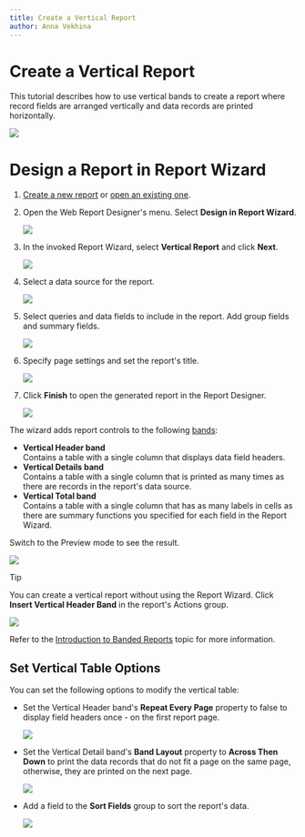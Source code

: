 ```yaml
---
title: Create a Vertical Report
author: Anna Vekhina
---
```

# Create a Vertical Report

This tutorial describes how to use vertical bands to create a report where record fields are arranged vertically and data records are printed horizontally.

![](../../../images/eurd-web-vertical-reports-result.png)

# Design a Report in Report Wizard

1. [Create a new report](../add-new-reports.md) or [open an existing one](../open-reports.md).

1. Open the Web Report Designer's menu. Select **Design in Report Wizard**.

    ![](../../../images/eurd-web-vertical-reports-menu.png)

1. In the invoked Report Wizard, select **Vertical Report** and click **Next**.

    ![](../../../images/eurd-web-vertical-reports-wizard-1.png)

1. Select a data source for the report.

    ![](../../../images/eurd-web-vertical-reports-wizard-2.png)

1. Select queries and data fields to include in the report. Add group fields and summary fields.

    ![](../../../images/eurd-web-vertical-reports-wizard-3.png)

1. Specify page settings and set the report's title.

    ![](../../../images/eurd-web-vertical-reports-wizard-4.png)

1. Click **Finish** to open the generated report in the Report Designer.

    ![](../../../images/eurd-web-vertical-reports-layout.png)

The wizard adds report controls to the following [bands](../../report-designer/introduction-to-banded-reports.md):

- **Vertical Header band**  
    Contains a table with a single column that displays data field headers.
- **Vertical Details band**  
    Contains a table with a single column that is printed as many times as there are records in the report's data source.
- **Vertical Total band**  
    Contains a table with a single column that has as many labels in cells as there are summary functions you specified for each field in the Report Wizard.

Switch to the Preview mode to see the result.

![](../../../images/eurd-web-vertical-reports-result.png)

> [!Tip]
> You can create a vertical report without using the Report Wizard. Click **Insert Vertical Header Band** in the report's Actions group.
>
> ![](../../../images/eurd-web-vertical-reports-insert.png)  
>
> Refer to the [Introduction to Banded Reports](../../report-designer/introduction-to-banded-reports.md#vertical-bands) topic for more information.

## Set Vertical Table Options

You can set the following options to modify the vertical table:

* Set the Vertical Header band's **Repeat Every Page** property to false to display field headers once - on the first report page.

    ![](../../../images/eurd-web-vertical-reports-repeat-every-page.png)

* Set the Vertical Detail band's **Band Layout** property to **Across Then Down** to print the data records that do not fit a page on the same page, otherwise, they are printed on the next page.

    ![](../../../images/eurd-web-vertical-reports-band-layout.png)

* Add a field to the **Sort Fields** group to sort the report's data.

    ![](../../../images/eurd-web-vertical-reports-sort-fields.png)